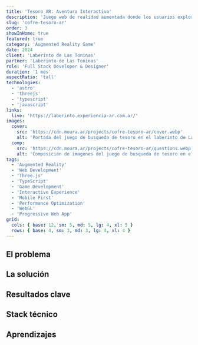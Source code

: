```yaml
---
title: 'Tesoro AR: Aventura Interactiva'
description: 'Juego web de realidad aumentada donde los usuarios exploran el laberinto de Las Toninas, encuentran tesoros y ganan premios.'
slug: 'cofre-tesoro-ar'
order: 3
showInHome: true
featured: true
category: 'Augmented Reality Game'
date: 2024
client: 'Laberinto de Las Toninas'
partner: 'Laberinto de Las Toninas'
role: 'Full Stack Developer & Designer'
duration: '1 mes'
aspectRatio: 'tall'
technologies:
  - 'astro'
  - 'threejs'
  - 'typescript'
  - 'javascript'
links:
  live: 'https://laberinto.experiencia-ar.com.ar/'
images:
  cover:
    src: 'https://cdn.moura.ar/projects/cofre-tesoro-ar/cover.webp'
    alt: 'Portada del juego de busqueda de tesoro en el laberinto de Las Toninas'
  comp:
    src: 'https://cdn.moura.ar/projects/cofre-tesoro-ar/questions.webp'
    alt: 'Composición de imagenes del juego de busqueda de tesoro en el laberinto de Las Toninas'
tags:
  - 'Augmented Reality'
  - 'Web Development'
  - 'Three.js'
  - 'TypeScript'
  - 'Game Development'
  - 'Interactive Experience'
  - 'Mobile First'
  - 'Performance Optimization'
  - 'WebGL'
  - 'Progressive Web App'
grid:
  cols: { base: 12, sm: 5, md: 5, lg: 4, xl: 5 }
  rows: { base: 4, sm: 3, md: 3, lg: 4, xl: 4 }
---
```


## El problema

## La solución

## Resultados clave

## Stack técnico

## Aprendizajes
